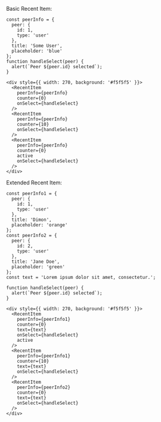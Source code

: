 Basic Recent Item:

    const peerInfo = {
      peer: {
        id: 1,
        type: 'user'
      },
      title: 'Some User',
      placeholder: 'blue'
    };
    function handleSelect(peer) {
      alert(`Peer ${peer.id} selected`);
    }

    <div style={{ width: 270, background: '#f5f5f5' }}>
      <RecentItem
        peerInfo={peerInfo}
        counter={0}
        onSelect={handleSelect}
      />
      <RecentItem
        peerInfo={peerInfo}
        counter={10}
        onSelect={handleSelect}
      />
      <RecentItem
        peerInfo={peerInfo}
        counter={0}
        active
        onSelect={handleSelect}
      />
    </div>

Extended Recent Item:

    const peerInfo1 = {
      peer: {
        id: 1,
        type: 'user'
      },
      title: 'Dimon',
      placeholder: 'orange'
    };
    const peerInfo2 = {
      peer: {
        id: 2,
        type: 'user'
      },
      title: 'Jane Doe',
      placeholder: 'green'
    };
    const text = 'Lorem ipsum dolor sit amet, consectetur.';

    function handleSelect(peer) {
      alert(`Peer ${peer.id} selected`);
    }

    <div style={{ width: 270, background: '#f5f5f5' }}>
      <RecentItem
        peerInfo={peerInfo1}
        counter={0}
        text={text}
        onSelect={handleSelect}
        active
      />
      <RecentItem
        peerInfo={peerInfo1}
        counter={10}
        text={text}
        onSelect={handleSelect}
      />
      <RecentItem
        peerInfo={peerInfo2}
        counter={0}
        text={text}
        onSelect={handleSelect}
      />
    </div>
